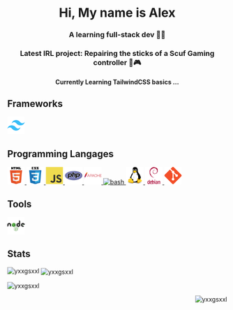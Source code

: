 <h1 align="center">Hi, My name is Alex</h1> 
<h3 align="center">A learning full-stack dev 👩‍💻</h3>

<h3 align="center">Latest IRL project: Repairing the sticks of a Scuf Gaming controller 🔧🎮</h3>
<h4 align="center">Currently Learning TailwindCSS basics ...</h4>

## Frameworks
<p align="left"> <a href="https://tailwindcss.com/"> <img src="https://raw.githubusercontent.com/devicons/devicon/master/icons/tailwindcss/tailwindcss-original.svg" title="TailwindCSS" alt="TailwindCSS" width="40" height="40"/> </a> </p>

## Programming Langages
<p align="left">  <a href="https://www.w3.org/html/" target="_blank" rel="noreferrer"> <img src="https://raw.githubusercontent.com/devicons/devicon/master/icons/html5/html5-original-wordmark.svg" title="HTML5" alt="HTML5" width="40" height="40"/> </a> <a href="https://www.w3schools.com/css/" target="_blank" rel="noreferrer"> <img src="https://raw.githubusercontent.com/devicons/devicon/master/icons/css3/css3-original-wordmark.svg" title="CSS3" alt="CSS3" width="40" height="40"/> </a> <a href="https://developer.mozilla.org/en-US/docs/Web/JavaScript" target="_blank" rel="noreferrer"> <img src="https://raw.githubusercontent.com/devicons/devicon/master/icons/javascript/javascript-original.svg" title="Javascript" alt="javascript" width="40" height="40"/> </a> <a href="https://www.php.net" target="_blank" rel="noreferrer"> <img src="https://raw.githubusercontent.com/devicons/devicon/master/icons/php/php-original.svg" title="PHP" alt="php" width="40" height="40"/> </a> <a href="https://httpd.apache.org/" target="_blank" rel="noreferrer"> <img src="https://github.com/devicons/devicon/blob/master/icons/apache/apache-original-wordmark.svg" title="Apache2" alt="apache2" width="40" height="40"/> </a> <a href="https://httpd.apache.org/" target="_blank" rel="noreferrer"> <a href="https://www.gnu.org/software/bash/" target="_blank" rel="noreferrer"> <img src="https://www.vectorlogo.zone/logos/gnu_bash/gnu_bash-icon.svg" title="Bash" alt="bash" width="40" height="40"/> </a> <a href="https://www.linux.org/" target="_blank" rel="noreferrer"> <img src="https://raw.githubusercontent.com/devicons/devicon/master/icons/linux/linux-original.svg" title="Linux" alt="linux" width="40" height="40"/> </a> <a href="https://www.debian.org/" target="_blank" rel="noreferrer"> <img src="https://github.com/devicons/devicon/blob/master/icons/debian/debian-plain-wordmark.svg" title="Debian13" alt="Debian13" width="40" height="40"/> </a> <a href="https://git-scm.com/" target="_blank" rel="noreferrer"> <img src="https://github.com/devicons/devicon/blob/master/icons/git/git-original.svg" title="GIT" alt="GIT" width="40" height="40"/> </a> </a> </p>

## Tools
<p align="left"> <a href="https://nodejs.org" target="_blank" rel="noreferrer"> <img src="https://raw.githubusercontent.com/devicons/devicon/master/icons/nodejs/nodejs-original-wordmark.svg" title="NodeJS" alt="nodejs" width="40" height="40"/> </a>  </p>

## Stats
<p><img align="left" src="https://github-readme-stats.vercel.app/api/top-langs?username=yxxgsxxl&show_icons=true&locale=en&layout=compact" alt="yxxgsxxl" /></p>

<p>&nbsp;<img align="center" src="https://github-readme-stats.vercel.app/api?username=yxxgsxxl&show_icons=true&locale=en" alt="yxxgsxxl" /></p>



<p><img align="center" src="https://github-readme-streak-stats.herokuapp.com/?user=yxxgsxxl&" alt="yxxgsxxl" /> <p align="right"> <img src="https://komarev.com/ghpvc/?username=yxxgsxxl&label=Profile%20views&color=009b77&style=flat" alt="yxxgsxxl" /> </p></p>

